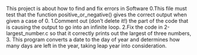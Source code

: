 This project is about how to find and fix errors in Software
0.This file must test that the function positive_or_negative() gives the correct output when given a case of 0.
1.Comment out (don’t delete it!) the part of the code that is causing the output to go into an infinite loop.
2.Fix the code in 2-largest_number.c so that it correctly prints out the largest of three numbers, 
3. This program converts a date to the day of year and determines how many days are left in the year, taking leap year into consideration. 
